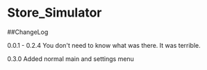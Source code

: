 # Store_Simulator

##ChangeLog

0.0.1 - 0.2.4
	You don't need to know what was there. It was terrible.

0.3.0
	Added normal main and settings menu